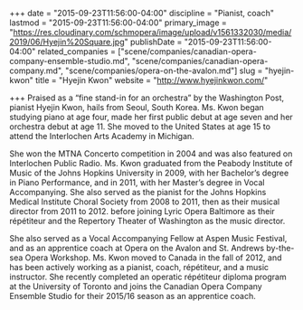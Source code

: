 +++
date = "2015-09-23T11:56:00-04:00"
discipline = "Pianist, coach"
lastmod = "2015-09-23T11:56:00-04:00"
primary_image = "https://res.cloudinary.com/schmopera/image/upload/v1561332030/media/2019/06/Hyejin%20Square.jpg"
publishDate = "2015-09-23T11:56:00-04:00"
related_companies = ["scene/companies/canadian-opera-company-ensemble-studio.md", "scene/companies/canadian-opera-company.md", "scene/companies/opera-on-the-avalon.md"]
slug = "hyejin-kwon"
title = "Hyejin Kwon"
website = "http://www.hyejinkwon.com/"

+++
Praised as a “fine stand-in for an orchestra” by the Washington Post, pianist Hyejin Kwon, hails from Seoul, South Korea. Ms. Kwon began studying piano at age four, made her first public debut at age seven and her orchestra debut at age 11. She moved to the United States at age 15 to attend the Interlochen Arts Academy in Michigan. 

She won the MTNA Concerto competition in 2004 and was also featured on Interlochen Public Radio. Ms. Kwon graduated from the Peabody Institute of Music of the Johns Hopkins University in 2009, with her Bachelor’s degree in Piano Performance, and in 2011, with her Master’s degree in Vocal Accompanying. She also served as the pianist for the Johns Hopkins Medical Institute Choral Society from 2008 to 2011, then as their musical director from 2011 to 2012. before joining Lyric Opera Baltimore as their répétiteur and the Repertory Theater of Washington as the music director. 

She also served as a Vocal Accompanying Fellow at Aspen Music Festival, and as an apprentice coach at Opera on the Avalon and St. Andrews by-the-sea Opera Workshop. Ms. Kwon moved to Canada in the fall of 2012, and has been actively working as a pianist, coach, répétiteur, and a music instructor. She recently completed an operatic répétiteur diploma program at the University of Toronto and joins the Canadian Opera Company Ensemble Studio for their 2015/16 season as an apprentice coach.
